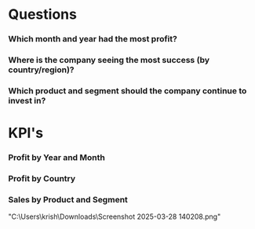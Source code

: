 # Questions 
### Which month and year had the most profit?
### Where is the company seeing the most success (by country/region)?
### Which product and segment should the company continue to invest in?

# KPI's
### Profit by Year and Month
### Profit by Country
### Sales by Product and Segment

<a>"C:\Users\krish\Downloads\Screenshot 2025-03-28 140208.png"</a>
